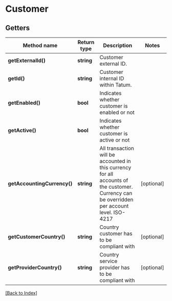 # Customer

## Getters

Method name | Return type | Description | Notes
------------ | ------------- | ------------- | -------------
**getExternalId()** | **string** | Customer external ID. |
**getId()** | **string** | Customer internal ID within Tatum. |
**getEnabled()** | **bool** | Indicates whether customer is enabled or not |
**getActive()** | **bool** | Indicates whether customer is active or not |
**getAccountingCurrency()** | **string** | All transaction will be accounted in this currency for all accounts of the customer. Currency can be overridden per account level. ISO-4217 | [optional]
**getCustomerCountry()** | **string** | Country customer has to be compliant with | [optional]
**getProviderCountry()** | **string** | Country service provider has to be compliant with | [optional]

[[Back to Index]](../index.md)
